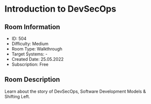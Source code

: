 ﻿# Introduction to DevSecOps

## Room Information
- ID: 504
- Difficulty: Medium
- Room Type: Walkthrough
- Target Systems: -
- Created Date: 25.05.2022
- Subscription: Free

## Room Description
Learn about the story of DevSecOps, Software Development Models & Shifting Left.
